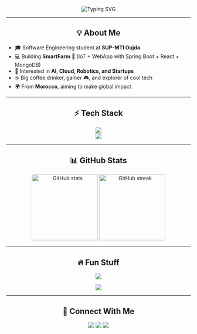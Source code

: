 <!-- Banner -->
<p align="center">
  <img src="https://readme-typing-svg.herokuapp.com?font=Fira+Code&weight=600&size=28&pause=1000&color=1E90FF&center=true&vCenter=true&width=800&lines=Hi+there!+👋;I'm+Ilyas+Ouerdi;Software+Engineer+%7C+AI+Enthusiast;Tech+Entrepreneur+in+progress;Coffee+Lover+%7C+Gamer+%7C+Builder" alt="Typing SVG" />
</p>

---

<!-- About Me -->
<h2 align="center">💡 About Me</h2>

- 🎓 Software Engineering student at **SUP-MTI Oujda**
- 💻 Building **SmartFarm** 🌱 (IoT + WebApp with Spring Boot + React + MongoDB)
- 🚀 Interested in **AI, Cloud, Robotics, and Startups**
- ☕ Big coffee drinker, gamer 🎮, and explorer of cool tech
- 🌍 From **Morocco**, aiming to make global impact

---

<!-- Tech Stack -->
<h2 align="center">⚡ Tech Stack</h2>

<p align="center">
  <!-- Languages -->
  <img src="https://skillicons.dev/icons?i=java,python,javascript,typescript,dart,cpp,html,css,mysql,mongodb" />
  <br/>
  <!-- Frameworks & Tools -->
  <img src="https://skillicons.dev/icons?i=spring,flutter,react,nodejs,express,git,github,docker,linux,figma" />
</p>

---

<!-- GitHub Stats -->
<h2 align="center">📊 GitHub Stats</h2>

<p align="center">
  <img src="https://github-readme-stats.vercel.app/api?username=ilyasouerdii&show_icons=true&theme=tokyonight&hide_border=true" alt="GitHub stats" height="180"/>
  <img src="https://github-readme-streak-stats.herokuapp.com?user=ilyasouerdii&theme=tokyonight&hide_border=true" alt="GitHub streak" height="180"/>
</p>

---

<!-- Fun Section -->
<h2 align="center">🔥 Fun Stuff</h2>

<p align="center">
  <img src="https://github-profile-trophy.vercel.app/?username=ilyasouerdii&theme=tokyonight&no-frame=true&margin-w=5&row=1" />
</p>

<p align="center">
  <img src="https://github-readme-activity-graph.vercel.app/graph?username=ilyasouerdii&theme=tokyo-night&hide_border=true" />
</p>

---

<!-- Connect -->
<h2 align="center">🤝 Connect With Me</h2>

<p align="center">
  <a href="https://www.linkedin.com/in/ilyas-ouerdii" target="_blank"><img src="https://skillicons.dev/icons?i=linkedin" /></a>
  <a href="mailto:ilyasouerdii@gmail.com"><img src="https://skillicons.dev/icons?i=gmail" /></a>
  <a href="https://github.com/ilyasouerdii"><img src="https://skillicons.dev/icons?i=github" /></a>
</p>
